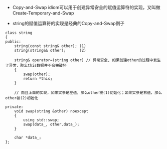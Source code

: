 - Copy-and-Swap idiom可以用于创建异常安全的赋值运算符的实现，又叫做 Create-Temporary-and-Swap

- string的赋值运算符的实现是经典的Copy-and-Swap例子
```
class string
{
public:
    string(const string& other); (1)
    string(string&& other);      (2)

    string& operator=(string other) // 异常安全, 如果创建other的过程中发生了异常，那么this数据并不会被破坏
    {
        swap(other);
        return *this;
    }
    
    // 而且上面的实现，如果实参是左值，那么other被(1)初始化；如果实参是右值，那么other被(2)初始化
    
private:
    void swap(string &other) noexcept
    {
        using std::swap;
        swap(data_, other.data_);
    }
    
    char *data_;
};
```
